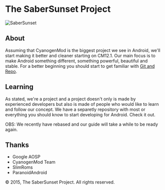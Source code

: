 The SaberSunset Project
===================

![SaberSunset](http://i.imgur.com/iQLVTfV.png "Snake")

About
---------------

Assuming that CyanogenMod is the biggest project we see in Android, we'll start making it better and cleaner starting on CM12.1. Our main focus is to make Android something different, something powerful, beautiful and stable.
For a better beginning you should start to get familiar with [Git and Repo](http://source.android.com/source/developing.html).

Learning
---------------

As stated, we're a project and a project doesn't only is made by experienced developers but also is made of people who would like to learn and follow our concept.
We have a separetly repository with most or everything you should know to start developing for Android. Check it out.

OBS: We recently have rebased and our guide will take a while to be ready again.

Thanks
---------------

- Google AOSP
- CyanogenMod Team
- SlimRoms
- ParanoidAndroid

© 2015, The SaberSunset Project.  All rights reserved.
